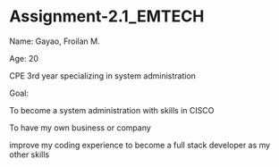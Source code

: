 # Assignment-2.1_EMTECH
Name: Gayao, Froilan M.

Age: 20

CPE 3rd year specializing in system administration


Goal:

  To become a system administration with skills in CISCO
  
  To have my own business or company
  
  improve my coding experience to become a full stack developer as my other skills
